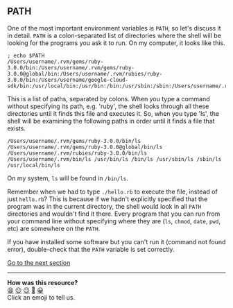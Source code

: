 ## PATH
One of the most important environment variables is `PATH`, so let's discuss it in detail. `PATH` is a colon-separated list of directories where the shell will be looking for the programs you ask it to run. On my computer, it looks like this.

```shell
; echo $PATH
/Users/username/.rvm/gems/ruby-3.0.0/bin:/Users/username/.rvm/gems/ruby-3.0.0@global/bin:/Users/username/.rvm/rubies/ruby-3.0.0/bin:/Users/username/google-cloud-sdk/bin:/usr/local/bin:/usr/bin:/bin:/usr/sbin:/sbin:/Users/username/.rvm/bin

```

This is a list of paths, separated by colons. When you type a command without specifying its path, e.g. 'ruby', the shell looks through all these directories until it finds this file and executes it. So, when you type 'ls', the shell will be examining the following paths in order until it finds a file that exists.

```shell
/Users/username/.rvm/gems/ruby-3.0.0/bin/ls /Users/username/.rvm/gems/ruby-3.0.0@global/bin/ls /Users/username/.rvm/rubies/ruby-3.0.0/bin/ls /Users/username/.rvm/bin/ls /usr/bin/ls /bin/ls /usr/sbin/ls /sbin/ls /usr/local/bin/ls

```

On my system, `ls` will be found in `/bin/ls`.

Remember when we had to type `./hello.rb` to execute the file, instead of just `hello.rb`? This is because if we hadn't explicitly specified that the program was in the current directory, the shell would look in all `PATH` directories and wouldn't find it there. Every program that you can run from your command line without specifying where they are (`ls`, `chmod`, `date`, `pwd`, etc) are somewhere on the `PATH`.

If you have installed some software but you can't run it (command not found error), double-check that the `PATH` variable is set correctly.

[Go to the next section](./26_setting_environment_variables.md)


<!-- BEGIN GENERATED SECTION DO NOT EDIT -->

---

**How was this resource?**  
[😫](https://airtable.com/shrUJ3t7KLMqVRFKR?prefill_Repository=makersacademy/course&prefill_File=foundations/command_line/25_path.md&prefill_Sentiment=😫) [😕](https://airtable.com/shrUJ3t7KLMqVRFKR?prefill_Repository=makersacademy/course&prefill_File=foundations/command_line/25_path.md&prefill_Sentiment=😕) [😐](https://airtable.com/shrUJ3t7KLMqVRFKR?prefill_Repository=makersacademy/course&prefill_File=foundations/command_line/25_path.md&prefill_Sentiment=😐) [🙂](https://airtable.com/shrUJ3t7KLMqVRFKR?prefill_Repository=makersacademy/course&prefill_File=foundations/command_line/25_path.md&prefill_Sentiment=🙂) [😀](https://airtable.com/shrUJ3t7KLMqVRFKR?prefill_Repository=makersacademy/course&prefill_File=foundations/command_line/25_path.md&prefill_Sentiment=😀)  
Click an emoji to tell us.

<!-- END GENERATED SECTION DO NOT EDIT -->
